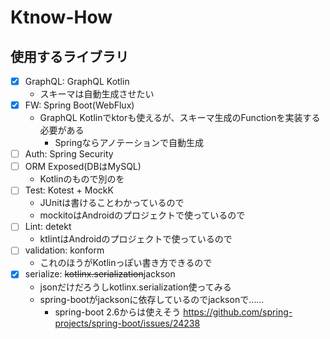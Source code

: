 # Ktnow-How

## 使用するライブラリ

- [x] GraphQL: GraphQL Kotlin
  - スキーマは自動生成させたい
- [x] FW: Spring Boot(WebFlux)
  - GraphQL Kotlinでktorも使えるが、スキーマ生成のFunctionを実装する必要がある
    - Springならアノテーションで自動生成
- [ ] Auth: Spring Security
- [ ] ORM Exposed(DBはMySQL)
  - Kotlinのもので別のを
- [ ] Test: Kotest + MockK
  - JUnitは書けることわかっているので
  - mockitoはAndroidのプロジェクトで使っているので
- [ ] Lint: detekt
  - ktlintはAndroidのプロジェクトで使っているので
- [ ] validation: konform
  - これのほうがKotlinっぽい書き方できるので
- [x] serialize: ~~kotlinx.serialization~~jackson
  - jsonだけだろうしkotlinx.serialization使ってみる
  - spring-bootがjacksonに依存しているのでjacksonで……
    - spring-boot 2.6からは使えそう https://github.com/spring-projects/spring-boot/issues/24238

